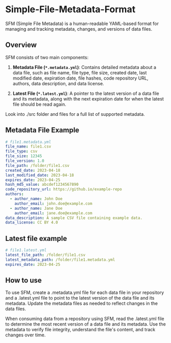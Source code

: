 # Simple-File-Metadata-Format
SFM (Simple File Metadata) is a human-readable YAML-based format for managing and tracking metadata, changes, and versions of data files.

## Overview

SFM consists of two main components:

1. **Metadata File (`*.metadata.yml`)**: Contains detailed metadata about a data file, such as file name, file type, file size, created date, last modified date, expiration date, file hashes, code repository URL, authors, data description, and data license.

2. **Latest File (`*.latest.yml`)**: A pointer to the latest version of a data file and its metadata, along with the next expiration date for when the latest file should be read again.

Look into ./src folder and files for a full list of supported metadata.

## Metadata File Example

```yaml
# file1.metadata.yml
file_name: file1.csv
file_type: csv
file_size: 12345
file_version: 1.0
file_path: /folder/file1.csv
created_date: 2023-04-18
last_modified_date: 2023-04-18
expires_date: 2023-04-25
hash_md5_value: abcdef1234567890
code_repository_url: https://github.io/example-repo
authors:
  - author_name: John Doe
    author_email: john.doe@example.com
  - author_name: Jane Doe
    author_email: jane.doe@example.com
data_description: A sample CSV file containing example data.
data_license: CC BY 4.0
```

## Latest file example

```yaml
# file1.latest.yml
latest_file_path: /folder/file1.csv
latest_metadata_path: /folder/file1.metadata.yml
expires_date: 2023-04-25
```

## How to use

To use SFM, create a .metadata.yml file for each data file in your repository and a .latest.yml file to point to the latest version of the data file and its metadata. Update the metadata files as needed to reflect changes in the data files.

When consuming data from a repository using SFM, read the .latest.yml file to determine the most recent version of a data file and its metadata. Use the metadata to verify file integrity, understand the file's content, and track changes over time.